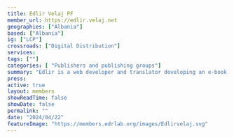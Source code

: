 ```yaml
---
title: Edlir Velaj PF
member_url: https://edlir.velaj.net
geographies: ["Albania"]
based: ["Albania"]
ig: ["LCP"]
crossroads: ["Digital Distribution"]
services:
tags: [""]
categories: [ "Publishers and publishing groups"]
summary: "Edlir is a web developer and translator developing an e-book and audiobook platform aimed at expanding access to digital reading in Albania"
press:
active: true
layout: members
showReadTime: false
showDate: false
permalink: ""
date: "2024/04/22"
featureImage: "https://members.edrlab.org/images/Edlirvelaj.svg"
---
```

